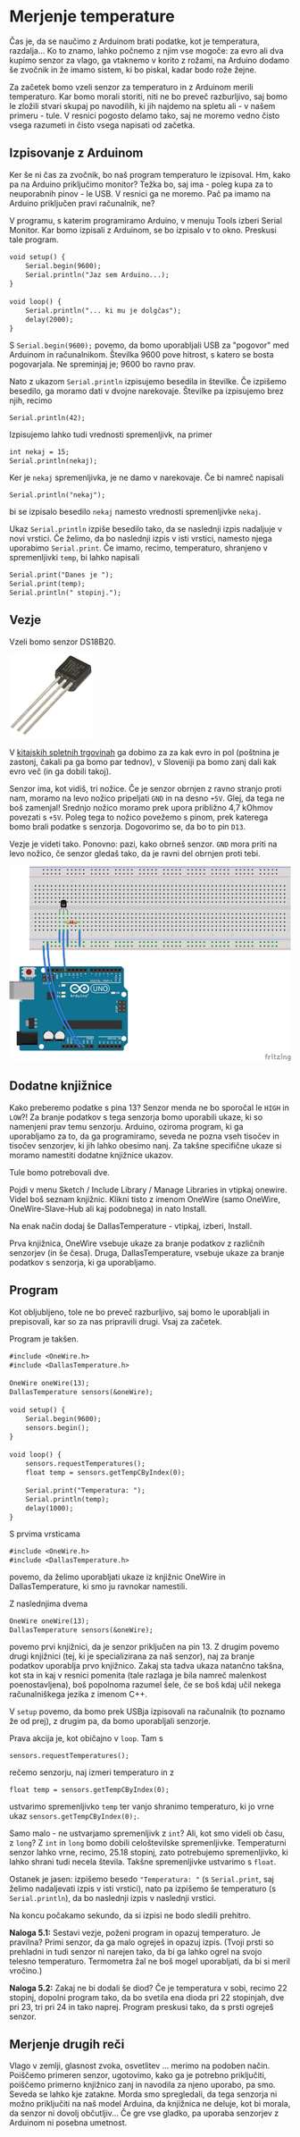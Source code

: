 # Merjenje temperature

Čas je, da se naučimo z Arduinom brati podatke, kot je temperatura, razdalja... Ko to znamo, lahko počnemo z njim vse mogoče: za evro ali dva kupimo senzor za vlago, ga vtaknemo v korito z rožami, na Arduino dodamo še zvočnik in že imamo sistem, ki bo piskal, kadar bodo rože žejne.

Za začetek bomo vzeli senzor za temperaturo in z Arduinom merili temperaturo. Kar bomo morali storiti, niti ne bo preveč razburljivo, saj bomo le zložili stvari skupaj po navodilih, ki jih najdemo na spletu ali - v našem primeru - tule. V resnici pogosto delamo tako, saj ne moremo vedno čisto vsega razumeti in čisto vsega napisati od začetka.


## Izpisovanje z Arduinom

Ker še ni čas za zvočnik, bo naš program temperaturo le izpisoval. Hm, kako pa na Arduino priključimo monitor? Težka bo, saj ima - poleg kupa za to neuporabnih pinov - le USB. V resnici ga ne moremo. Pač pa imamo na Arduino priključen pravi računalnik, ne?

V programu, s katerim programiramo Arduino, v menuju Tools izberi Serial Monitor. Kar bomo izpisali z Arduinom, se bo izpisalo v to okno. Preskusi tale program.

	void setup() {
        Serial.begin(9600);
        Serial.println("Jaz sem Arduino...);
    }

    void loop() {
        Serial.println("... ki mu je dolgčas");
        delay(2000);
    }

S `Serial.begin(9600);` povemo, da bomo uporabljali USB za "pogovor" med Arduinom in računalnikom. Številka 9600 pove hitrost, s katero se bosta pogovarjala. Ne spreminjaj je; 9600 bo ravno prav.

Nato z ukazom `Serial.println` izpisujemo besedila in številke. Če izpišemo besedilo, ga moramo dati v dvojne narekovaje. Številke pa izpisujemo brez njih, recimo

    Serial.println(42);

Izpisujemo lahko tudi vrednosti spremenljivk, na primer

	int nekaj = 15;
    Serial.println(nekaj);

Ker je `nekaj` spremenljivka, je ne damo v narekovaje. Če bi namreč napisali

	Serial.println("nekaj");

bi se izpisalo besedilo `nekaj` namesto vrednosti spremenljivke `nekaj`.

Ukaz `Serial.println` izpiše besedilo tako, da se naslednji izpis nadaljuje v novi vrstici. Če želimo, da bo naslednji izpis v isti vrstici, namesto njega uporabimo `Serial.print`. Če imamo, recimo, temperaturo, shranjeno v spremenljivki `temp`, bi lahko napisali

	Serial.print("Danes je ");
    Serial.print(temp);
    Serial.println(" stopinj.");


## Vezje

Vzeli bomo senzor DS18B20.

![Senzor DS18B20](images/ds18b20.png)

V [kitajskih spletnih trgovinah](http://www.dx.com) ga dobimo za za kak evro in pol (poštnina je zastonj, čakali pa ga bomo par tednov), v Sloveniji pa bomo zanj dali kak evro več (in ga dobili takoj).

Senzor ima, kot vidiš, tri nožice. Če je senzor obrnjen z ravno stranjo proti nam, moramo na levo nožico pripeljati `GND` in na desno `+5V`. Glej, da tega ne boš zamenjal! Srednjo nožico moramo prek upora približno 4,7 kOhmov povezati s `+5V`. Poleg tega to nožico povežemo s pinom, prek katerega bomo brali podatke s senzorja. Dogovorimo se, da bo to pin `D13`.

Vezje je videti tako. Ponovno: pazi, kako obrneš senzor. `GND` mora priti na levo nožico, če senzor gledaš tako, da je ravni del obrnjen proti tebi.

![Vezje](images/5-temperatura.png)


## Dodatne knjižnice

Kako preberemo podatke s pina 13? Senzor menda ne bo sporočal le `HIGH` in `LOW`?! Za branje podatkov s tega senzorja bomo uporabili ukaze, ki so namenjeni prav temu senzorju. Arduino, oziroma program, ki ga uporabljamo za to, da ga programiramo, seveda ne pozna vseh tisočev in tisočev senzorjev, ki jih lahko obesimo nanj. Za takšne specifične ukaze si moramo namestiti dodatne knjižnice ukazov.

Tule bomo potrebovali dve.

Pojdi v menu Sketch / Include Library / Manage Libraries in vtipkaj onewire. Videl boš seznam knjižnic. Klikni tisto z imenom OneWire (samo OneWire, OneWire-Slave-Hub ali kaj podobnega) in nato Install.

Na enak način dodaj še DallasTemperature - vtipkaj, izberi, Install.

Prva knjižnica, OneWire vsebuje ukaze za branje podatkov z različnih senzorjev (in še česa). Druga, DallasTemperature, vsebuje ukaze za branje podatkov s senzorja, ki ga uporabljamo.

## Program

Kot obljubljeno, tole ne bo preveč razburljivo, saj bomo le uporabljali in prepisovali, kar so za nas pripravili drugi. Vsaj za začetek.

Program je takšen.

    #include <OneWire.h>
    #include <DallasTemperature.h>

    OneWire oneWire(13);
    DallasTemperature sensors(&oneWire);

    void setup() {
        Serial.begin(9600);
        sensors.begin();
    }

    void loop() {
        sensors.requestTemperatures();
        float temp = sensors.getTempCByIndex(0);

        Serial.print("Temperatura: ");
        Serial.println(temp);
        delay(1000);
    }

S prvima vrsticama

    #include <OneWire.h>
    #include <DallasTemperature.h>

povemo, da želimo uporabljati ukaze iz knjižnic OneWire in DallasTemperature, ki smo ju ravnokar namestili.

Z naslednjima dvema

    OneWire oneWire(13);
    DallasTemperature sensors(&oneWire);

povemo prvi knjižnici, da je senzor priključen na pin 13. Z drugim povemo drugi knjižnici (tej, ki je specializirana za naš senzor), naj za branje podatkov uporablja prvo knjižnico. Zakaj sta tadva ukaza natančno takšna, kot sta in kaj v resnici pomenita (tale razlaga je bila namreč malenkost poenostavljena), boš popolnoma razumel šele, če se boš kdaj učil nekega računalniškega jezika z imenom C++.

V `setup` povemo, da bomo prek USBja izpisovali na računalnik (to poznamo že od prej), z drugim pa, da bomo uporabljali senzorje.

Prava akcija je, kot običajno v `loop`. Tam s

	sensors.requestTemperatures();

rečemo senzorju, naj izmeri temperaturo in z

	float temp = sensors.getTempCByIndex(0);

ustvarimo spremenljivko `temp` ter vanjo shranimo temperaturo, ki jo vrne ukaz `sensors.getTempCByIndex(0);`.

Samo malo - ne ustvarjamo spremenljivk z `int`? Ali, kot smo videli ob času, z `long`? Z `int` in `long` bomo dobili celoštevilske spremenljivke. Temperaturni senzor lahko vrne, recimo, 25.18 stopinj, zato potrebujemo spremenljivko, ki lahko shrani tudi necela števila. Takšne spremenljivke ustvarimo s `float`.

Ostanek je jasen: izpišemo besedo `"Temperatura: "` (s `Serial.print`, saj želimo nadaljevati izpis v isti vrstici), nato pa izpišemo še temperaturo (s `Serial.println`), da bo naslednji izpis v naslednji vrstici.

Na koncu počakamo sekundo, da si izpisi ne bodo sledili prehitro.

**Naloga 5.1:** Sestavi vezje, poženi program in opazuj temperaturo. Je pravilna? Primi senzor, da ga malo ogreješ in opazuj izpis. (Tvoji prsti so prehladni in tudi senzor ni narejen tako, da bi ga lahko ogrel na svojo telesno temperaturo. Termometra žal ne boš mogel uporabljati, da bi si meril vročino.)

**Naloga 5.2:** Zakaj ne bi dodali še diod? Če je temperatura v sobi, recimo 22 stopinj, dopolni program tako, da bo svetila ena dioda pri 22 stopinjah, dve pri 23, tri pri 24 in tako naprej. Program preskusi tako, da s prsti ogreješ senzor.


## Merjenje drugih reči

Vlago v zemlji, glasnost zvoka, osvetlitev ... merimo na podoben način. Poiščemo primeren senzor, ugotovimo, kako ga je potrebno priključiti, poiščemo primerno knjižnico zanj in navodila za njeno uporabo, pa smo. Seveda se lahko kje zatakne. Morda smo spregledali, da tega senzorja ni možno priključiti na naš model Arduina, da knjižnica ne deluje, kot bi morala, da senzor ni dovolj občutljiv... Če gre vse gladko, pa uporaba senzorjev z Arduinom ni posebna umetnost.